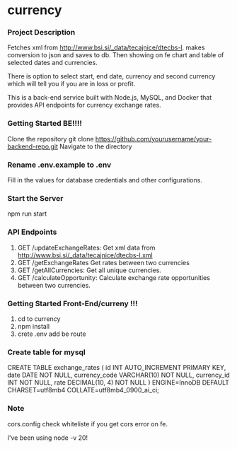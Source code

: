 # currency

### Project Description

Fetches xml from http://www.bsi.si/_data/tecajnice/dtecbs-l. makes conversion to json
and saves to db. Then showing on fe chart and table of selected dates and currencies.

There is option to select start, end date, currency and second currency which will tell
you if you are in loss or profit.

This is a back-end service built with Node.js, MySQL, and Docker that provides API endpoints for currency exchange rates.

### Getting Started BE!!!!

Clone the repository
git clone https://github.com/yourusername/your-backend-repo.git
Navigate to the directory

### Rename .env.example to .env

Fill in the values for database credentials and other configurations.

### Start the Server

npm run start

### API Endpoints

1. GET /updateExchangeRates: Get xml data from http://www.bsi.si/_data/tecajnice/dtecbs-l.xml
2. GET /getExchangeRates Get rates between two currencies
3. GET /getAllCurrencies: Get all unique currencies.
4. GET /calculateOpportunity: Calculate exchange rate opportunities between two currencies.

### Getting Started Front-End/curreny !!!

1. cd to currency
2. npm install
3. crete .env add be route

### Create table for mysql

CREATE TABLE exchange_rates (
id INT AUTO_INCREMENT PRIMARY KEY,
date DATE NOT NULL,
currency_code VARCHAR(10) NOT NULL,
currency_id INT NOT NULL,
rate DECIMAL(10, 4) NOT NULL
)
ENGINE=InnoDB
DEFAULT CHARSET=utf8mb4
COLLATE=utf8mb4_0900_ai_ci;

### Note

cors.config check whiteliste if you get cors error on fe.

I've been using node -v 20!
